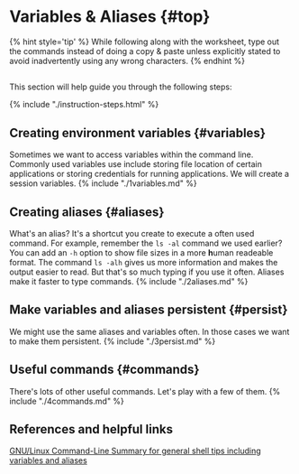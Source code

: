 # Variables & Aliases {#top}

{% hint style='tip' %}
While following along with the worksheet, type out the commands instead of doing a copy & paste unless explicitly stated to avoid inadvertently using any wrong characters.
{% endhint %}

<!-- trick markdown to give me a little space between these two sections of text -->
## 

This section will help guide you through the following steps:

{% include "./instruction-steps.html" %}


## Creating environment variables {#variables} <span class="navigate-top"><a href="#top" title="Take me to the top of page"><i class="fa fa-chevron-circle-up" aria-hidden="true"></i></a></span>
Sometimes we want to access variables within the command line. Commonly used variables use include storing file location of certain applications or storing credentials for running applications. We will create a session variables.
{% include "./1variables.md" %}

## Creating aliases {#aliases} <span class="navigate-top"><a href="#top" title="Take me to the top of page"><i class="fa fa-chevron-circle-up" aria-hidden="true"></i></a></span>
What's an alias? It's a shortcut you create to execute a often used command. For example, remember the `ls -al` command we used earlier? You can add an `-h` option to show file sizes in a more **h**uman readeable format. The command `ls -alh` gives us more information and makes the output easier to read. But that's so much typing if you use it often. Aliases make it faster to type commands.
{% include "./2aliases.md" %}

## Make variables and aliases persistent {#persist} <span class="navigate-top"><a href="#top" title="Take me to the top of page"><i class="fa fa-chevron-circle-up" aria-hidden="true"></i></a></span>
We might use the same aliases and variables often. In those cases we want to make them persistent.
{% include "./3persist.md" %}

## Useful commands {#commands} <span class="navigate-top"><a href="#top" title="Take me to the top of page"><i class="fa fa-chevron-circle-up" aria-hidden="true"></i></a></span>
There's lots of other useful commands. Let's play with a few of them.
{% include "./4commands.md" %}

<!-- trick markdown to give me a little space between these two sections of text -->
## 

## References and helpful links <span class="navigate-top"><a href="#top" title="Take me to the top of page"><i class="fa fa-chevron-circle-up" aria-hidden="true"></i></a></span>
[GNU/Linux Command-Line Summary for general shell tips including variables and aliases](https://linux.die.net/Linux-CLI/general-shell-tips.html)



